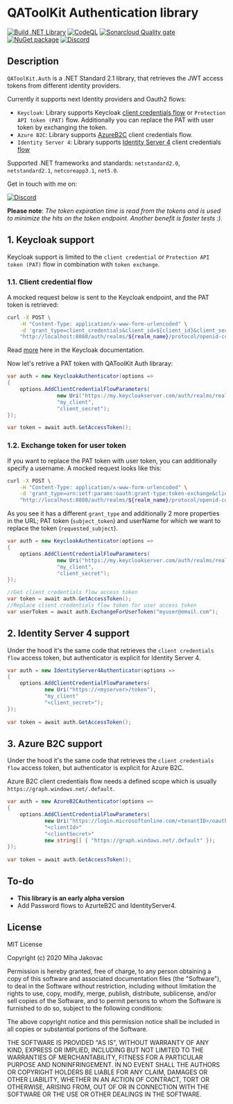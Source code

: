 # QAToolKit Authentication library
[![Build .NET Library](https://github.com/qatoolkit/qatoolkit-auth-net/workflows/Build%20.NET%20Library/badge.svg)](https://github.com/qatoolkit/qatoolkit-auth-net/actions)
[![CodeQL](https://github.com/qatoolkit/qatoolkit-auth-net/workflows/CodeQL%20Analyze/badge.svg)](https://github.com/qatoolkit/qatoolkit-auth-net/security/code-scanning)
[![Sonarcloud Quality gate](https://github.com/qatoolkit/qatoolkit-auth-net/workflows/Sonarqube%20Analyze/badge.svg)](https://sonarcloud.io/dashboard?id=qatoolkit_qatoolkit-auth-net)
[![NuGet package](https://img.shields.io/nuget/v/QAToolKit.Auth?label=QAToolKit.Auth)](https://www.nuget.org/packages/QAToolKit.Auth/)
[![Discord](https://img.shields.io/discord/787220825127780354?color=%23267CB9&label=Discord%20chat)](https://discord.com/invite/tu3WDV5Z?utm_source=Discord%20Widget&utm_medium=Connect)

## Description
`QAToolKit.Auth` is a .NET Standard 2.1 library, that retrieves the JWT access tokens from different identity providers.

Currently it supports next Identity providers and Oauth2 flows:
- `Keycloak`: Library supports Keycloak [client credentials flow](https://tools.ietf.org/html/rfc6749#section-4.4) or `Protection API token (PAT)` flow. Additionally you can replace the PAT with user token by exchanging the token.
- `Azure B2C`: Library supports [AzureB2C](https://azure.microsoft.com/en-us/services/active-directory/external-identities/b2c/) client credentials flow.
- `Identity Server 4`: Library supports [Identity Server 4](https://identityserver.io/) client credentials [flow](https://identityserver4.readthedocs.io/en/latest/quickstarts/1_client_credentials.html)

Supported .NET frameworks and standards: `netstandard2.0`, `netstandard2.1`, `netcoreapp3.1`, `net5.0`.

Get in touch with me on:

[![Discord](https://img.shields.io/discord/787220825127780354?color=%23267CB9&label=Discord%20chat)](https://discord.com/invite/tu3WDV5Z?utm_source=Discord%20Widget&utm_medium=Connect)

**Please note**: _The token expiration time is read from the tokens and is used to minimize the hits on the token endpoint. Another benefit is faster tests :)._

## 1. Keycloak support

Keycloak support is limited to the `client credential` or `Protection API token (PAT)` flow in combination with `token exchange`.

### 1.1. Client credential flow

A mocked request below is sent to the Keycloak endpoint, and the PAT token is retrieved:

```bash
curl -X POST \
    -H "Content-Type: application/x-www-form-urlencoded" \
    -d 'grant_type=client_credentials&client_id=${client_id}&client_secret=${client_secret}' \
    "http://localhost:8080/auth/realms/${realm_name}/protocol/openid-connect/token"
```

Read [more](https://www.keycloak.org/docs/latest/authorization_services/#_service_protection_whatis_obtain_pat) here in the Keycloak documentation.

Now let's retrive a PAT token with QAToolKit Auth libraray:

```csharp
var auth = new KeycloakAuthenticator(options =>
{
    options.AddClientCredentialFlowParameters(
                new Uri("https://my.keycloakserver.com/auth/realms/realmX/protocol/openid-connect/token"), 
                "my_client",
                "client_secret");
});

var token = await auth.GetAccessToken();
```

### 1.2. Exchange token for user token

If you want to replace the PAT token with user token, you can additionally specify a username. A mocked request looks like this:

```bash
curl -X POST \
    -H "Content-Type: application/x-www-form-urlencoded" \
    -d 'grant_type=urn:ietf:params:oauth:grant-type:token-exchange&client_id=${client_id}&client_secret=${client_secret}&subject_token=eyJhbGciOiJI...&requested_subject=myuser@users.com' \
    "http://localhost:8080/auth/realms/${realm_name}/protocol/openid-connect/token"
```

As you see it has a different `grant_type` and additionally 2 more properties in the URL; PAT token (`subject_token`) and userName for which we want to replace the token (`requested_subject`).

```csharp
var auth = new KeycloakAuthenticator(options =>
{
    options.AddClientCredentialFlowParameters(
                new Uri("https://my.keycloakserver.com/auth/realms/realmX/protocol/openid-connect/token"), 
                "my_client",
                "client_secret"); 
});

//Get client credentials flow access token
var token = await auth.GetAccessToken();
//Replace client credentials flow token for user access token
var userToken = await auth.ExchangeForUserToken("myuser@email.com");
```

## 2. Identity Server 4 support

Under the hood it's the same code that retrieves the `client credentials flow` access token, but authenticator is explicit for Identity Server 4.

```csharp
var auth = new IdentityServer4Authenticator(options =>
{
    options.AddClientCredentialFlowParameters(
            new Uri("https://<myserver>/token"),
            "my_client"
            "<client_secret>");
});
            
var token = await auth.GetAccessToken();
```

## 3. Azure B2C support

Under the hood it's the same code that retrieves the `client credentials flow` access token, but authenticator is explicit for Azure B2C.

Azure B2C client credentials flow needs a defined scope which is usually `https://graph.windows.net/.default`.

```csharp
var auth = new AzureB2CAuthenticator(options =>
{
    options.AddClientCredentialFlowParameters(
            new Uri("https://login.microsoftonline.com/<tenantID>/oauth2/v2.0/token"),
            "<clientId>"
            "<clientSecret>"
            new string[] { "https://graph.windows.net/.default" });
});
            
var token = await auth.GetAccessToken();
```

## To-do

- **This library is an early alpha version**
- Add Password flows to AzurteB2C and IdentityServer4.

## License

MIT License

Copyright (c) 2020 Miha Jakovac

Permission is hereby granted, free of charge, to any person obtaining a copy
of this software and associated documentation files (the "Software"), to deal
in the Software without restriction, including without limitation the rights
to use, copy, modify, merge, publish, distribute, sublicense, and/or sell
copies of the Software, and to permit persons to whom the Software is
furnished to do so, subject to the following conditions:

The above copyright notice and this permission notice shall be included in all
copies or substantial portions of the Software.

THE SOFTWARE IS PROVIDED "AS IS", WITHOUT WARRANTY OF ANY KIND, EXPRESS OR
IMPLIED, INCLUDING BUT NOT LIMITED TO THE WARRANTIES OF MERCHANTABILITY,
FITNESS FOR A PARTICULAR PURPOSE AND NONINFRINGEMENT. IN NO EVENT SHALL THE
AUTHORS OR COPYRIGHT HOLDERS BE LIABLE FOR ANY CLAIM, DAMAGES OR OTHER
LIABILITY, WHETHER IN AN ACTION OF CONTRACT, TORT OR OTHERWISE, ARISING FROM,
OUT OF OR IN CONNECTION WITH THE SOFTWARE OR THE USE OR OTHER DEALINGS IN THE
SOFTWARE.